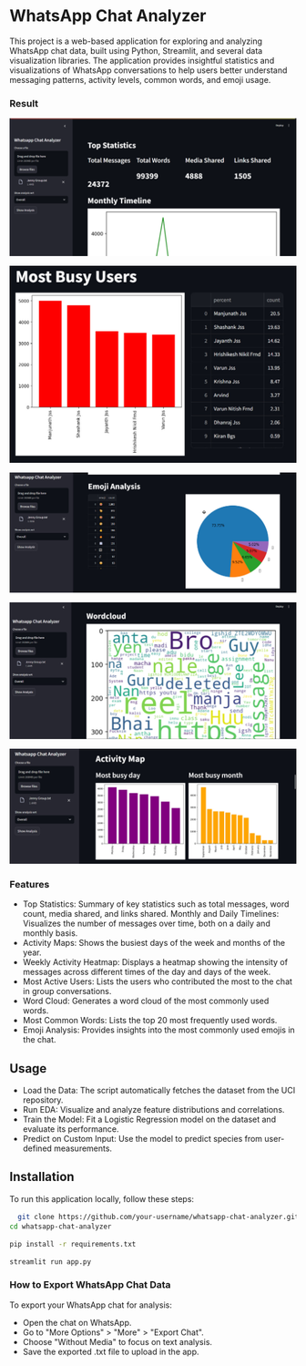 # WhatsApp Chat Analyzer

This project is a web-based application for exploring and analyzing WhatsApp chat data, built using Python, Streamlit, and several data visualization libraries. The application provides insightful statistics and visualizations of WhatsApp conversations to help users better understand messaging patterns, activity levels, common words, and emoji usage.

### Result
![alt text](https://github.com/Aravindraprasad/EDA-WhatsApp/blob/main/screenshots/1.png)

![alt text](https://github.com/Aravindraprasad/EDA-WhatsApp/blob/main/screenshots/2.jpg)

![alt text](https://github.com/Aravindraprasad/EDA-WhatsApp/blob/main/screenshots/3.jpg)

![alt text](https://github.com/Aravindraprasad/EDA-WhatsApp/blob/main/screenshots/4.jpg)

![alt text](https://github.com/Aravindraprasad/EDA-WhatsApp/blob/main/screenshots/5.jpg)


### Features

- Top Statistics: Summary of key statistics such as total messages, word count, media shared, and links shared.
Monthly and Daily Timelines: Visualizes the number of messages over time, both on a daily and monthly basis.
- Activity Maps: Shows the busiest days of the week and months of the year.
- Weekly Activity Heatmap: Displays a heatmap showing the intensity of messages across different times of the day and days of the week.
- Most Active Users: Lists the users who contributed the most to the chat in group conversations.
- Word Cloud: Generates a word cloud of the most commonly used words.
-  Most Common Words: Lists the top 20 most frequently used words.
- Emoji Analysis: Provides insights into the most commonly used emojis in the chat.

## Usage

- Load the Data: The script automatically fetches the dataset from the UCI repository.
- Run EDA: Visualize and analyze feature distributions and correlations.
- Train the Model: Fit a Logistic Regression model on the dataset and evaluate its performance.
- Predict on Custom Input: Use the model to predict species from user-defined measurements.



## Installation

To run this application locally, follow these steps:

```bash
  git clone https://github.com/your-username/whatsapp-chat-analyzer.git
cd whatsapp-chat-analyzer
```

```bash
pip install -r requirements.txt

```

```bash
streamlit run app.py

``` 

### How to Export WhatsApp Chat Data
To export your WhatsApp chat for analysis:

- Open the chat on WhatsApp.
- Go to "More Options" > "More" > "Export Chat".
- Choose "Without Media" to focus on text analysis.
- Save the exported .txt file to upload in the app.

